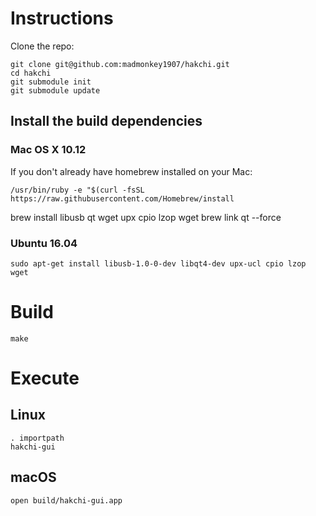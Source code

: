 # Instructions

Clone the repo:

```
git clone git@github.com:madmonkey1907/hakchi.git
cd hakchi
git submodule init
git submodule update
```

## Install the build dependencies

### Mac OS X 10.12

If you don't already have homebrew installed on your Mac:

```
/usr/bin/ruby -e "$(curl -fsSL https://raw.githubusercontent.com/Homebrew/install
```

brew install libusb qt wget upx cpio lzop wget
brew link qt --force

### Ubuntu 16.04

```
sudo apt-get install libusb-1.0-0-dev libqt4-dev upx-ucl cpio lzop wget
```

# Build

```
make
```

# Execute

## Linux

```
. importpath
hakchi-gui
```

## macOS

```
open build/hakchi-gui.app
```

